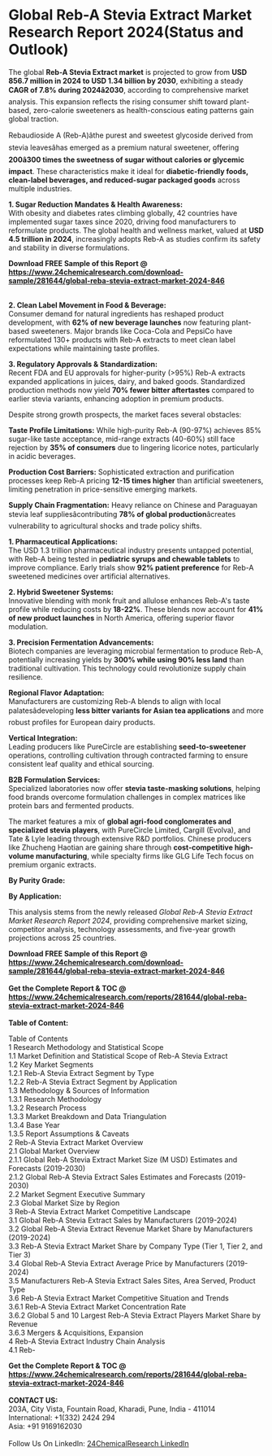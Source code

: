 <h1>Global Reb-A Stevia Extract Market Research Report 2024(Status and Outlook)</h1><p>The global <strong>Reb-A Stevia Extract market</strong> is projected to grow from <strong>USD 856.7 million in 2024 to USD 1.34 billion by 2030</strong>, exhibiting a steady <strong>CAGR of 7.8% during 2024â2030</strong>, according to comprehensive market analysis. This expansion reflects the rising consumer shift toward plant-based, zero-calorie sweeteners as health-conscious eating patterns gain global traction.</p><p>Rebaudioside A (Reb-A)âthe purest and sweetest glycoside derived from stevia leavesâhas emerged as a premium natural sweetener, offering <strong>200â300 times the sweetness of sugar without calories or glycemic impact</strong>. These characteristics make it ideal for <strong>diabetic-friendly foods, clean-label beverages, and reduced-sugar packaged goods</strong> across multiple industries.</p><p><strong>1. Sugar Reduction Mandates &amp; Health Awareness:</strong><br>
With obesity and diabetes rates climbing globally, 42 countries have implemented sugar taxes since 2020, driving food manufacturers to reformulate products. The global health and wellness market, valued at <strong>USD 4.5 trillion in 2024</strong>, increasingly adopts Reb-A as studies confirm its safety and stability in diverse formulations.</p><div><b>Download FREE Sample of this Report @ 
            <a href="https://www.24chemicalresearch.com/download-sample/281644/global-reba-stevia-extract-market-2024-846">
            https://www.24chemicalresearch.com/download-sample/281644/global-reba-stevia-extract-market-2024-846</a></b></div><br><p><strong>2. Clean Label Movement in Food &amp; Beverage:</strong><br>
Consumer demand for natural ingredients has reshaped product development, with <strong>62% of new beverage launches</strong> now featuring plant-based sweeteners. Major brands like Coca-Cola and PepsiCo have reformulated 130+ products with Reb-A extracts to meet clean label expectations while maintaining taste profiles.</p><p><strong>3. Regulatory Approvals &amp; Standardization:</strong><br>
Recent FDA and EU approvals for higher-purity (&gt;95%) Reb-A extracts expanded applications in juices, dairy, and baked goods. Standardized production methods now yield <strong>70% fewer bitter aftertastes</strong> compared to earlier stevia variants, enhancing adoption in premium products.</p><p>Despite strong growth prospects, the market faces several obstacles:</p><p><strong>Taste Profile Limitations:</strong> While high-purity Reb-A (90-97%) achieves 85% sugar-like taste acceptance, mid-range extracts (40-60%) still face rejection by <strong>35% of consumers</strong> due to lingering licorice notes, particularly in acidic beverages.</p><p><strong>Production Cost Barriers:</strong> Sophisticated extraction and purification processes keep Reb-A pricing <strong>12-15 times higher</strong> than artificial sweeteners, limiting penetration in price-sensitive emerging markets.</p><p><strong>Supply Chain Fragmentation:</strong> Heavy reliance on Chinese and Paraguayan stevia leaf suppliesâcontributing <strong>78% of global production</strong>âcreates vulnerability to agricultural shocks and trade policy shifts.</p><p><strong>1. Pharmaceutical Applications:</strong><br>
The USD 1.3 trillion pharmaceutical industry presents untapped potential, with Reb-A being tested in <strong>pediatric syrups and chewable tablets</strong> to improve compliance. Early trials show <strong>92% patient preference</strong> for Reb-A sweetened medicines over artificial alternatives.</p><p><strong>2. Hybrid Sweetener Systems:</strong><br>
Innovative blending with monk fruit and allulose enhances Reb-A's taste profile while reducing costs by <strong>18-22%</strong>. These blends now account for <strong>41% of new product launches</strong> in North America, offering superior flavor modulation.</p><p><strong>3. Precision Fermentation Advancements:</strong><br>
Biotech companies are leveraging microbial fermentation to produce Reb-A, potentially increasing yields by <strong>300% while using 90% less land</strong> than traditional cultivation. This technology could revolutionize supply chain resilience.</p><p><strong>Regional Flavor Adaptation:</strong><br>
	Manufacturers are customizing Reb-A blends to align with local palatesâdeveloping <strong>less bitter variants for Asian tea applications</strong> and more robust profiles for European dairy products.</p><p><strong>Vertical Integration:</strong><br>
	Leading producers like PureCircle are establishing <strong>seed-to-sweetener</strong> operations, controlling cultivation through contracted farming to ensure consistent leaf quality and ethical sourcing.</p><p><strong>B2B Formulation Services:</strong><br>
	Specialized laboratories now offer <strong>stevia taste-masking solutions</strong>, helping food brands overcome formulation challenges in complex matrices like protein bars and fermented products.</p><p>The market features a mix of <strong>global agri-food conglomerates and specialized stevia players</strong>, with PureCircle Limited, Cargill (Evolva), and Tate &amp; Lyle leading through extensive R&amp;D portfolios. Chinese producers like Zhucheng Haotian are gaining share through <strong>cost-competitive high-volume manufacturing</strong>, while specialty firms like GLG Life Tech focus on premium organic extracts.</p><p><strong>By Purity Grade:</strong></p><p><strong>By Application:</strong></p><p>This analysis stems from the newly released <em>Global Reb-A Stevia Extract Market Research Report 2024</em>, providing comprehensive market sizing, competitor analysis, technology assessments, and five-year growth projections across 25 countries.</p><div><b>Download FREE Sample of this Report @ 
            <a href="https://www.24chemicalresearch.com/download-sample/281644/global-reba-stevia-extract-market-2024-846">
            https://www.24chemicalresearch.com/download-sample/281644/global-reba-stevia-extract-market-2024-846</a></b></div><br><div><b>Get the Complete Report & TOC @ 
            <a href="https://www.24chemicalresearch.com/reports/281644/global-reba-stevia-extract-market-2024-846">
            https://www.24chemicalresearch.com/reports/281644/global-reba-stevia-extract-market-2024-846</a></b></div><br>
            <b>Table of Content:</b><p>Table of Contents<br />
 1 Research Methodology and Statistical Scope<br />
 1.1 Market Definition and Statistical Scope of Reb-A Stevia Extract<br />
 1.2 Key Market Segments<br />
 1.2.1 Reb-A Stevia Extract Segment by Type<br />
 1.2.2 Reb-A Stevia Extract Segment by Application<br />
 1.3 Methodology & Sources of Information<br />
 1.3.1 Research Methodology<br />
 1.3.2 Research Process<br />
 1.3.3 Market Breakdown and Data Triangulation<br />
 1.3.4 Base Year<br />
 1.3.5 Report Assumptions & Caveats<br />
 2 Reb-A Stevia Extract Market Overview<br />
 2.1 Global Market Overview<br />
 2.1.1 Global Reb-A Stevia Extract Market Size (M USD) Estimates and Forecasts (2019-2030)<br />
 2.1.2 Global Reb-A Stevia Extract Sales Estimates and Forecasts (2019-2030)<br />
 2.2 Market Segment Executive Summary<br />
 2.3 Global Market Size by Region<br />
 3 Reb-A Stevia Extract Market Competitive Landscape<br />
 3.1 Global Reb-A Stevia Extract Sales by Manufacturers (2019-2024)<br />
 3.2 Global Reb-A Stevia Extract Revenue Market Share by Manufacturers (2019-2024)<br />
 3.3 Reb-A Stevia Extract Market Share by Company Type (Tier 1, Tier 2, and Tier 3)<br />
 3.4 Global Reb-A Stevia Extract Average Price by Manufacturers (2019-2024)<br />
 3.5 Manufacturers Reb-A Stevia Extract Sales Sites, Area Served, Product Type<br />
 3.6 Reb-A Stevia Extract Market Competitive Situation and Trends<br />
 3.6.1 Reb-A Stevia Extract Market Concentration Rate<br />
 3.6.2 Global 5 and 10 Largest Reb-A Stevia Extract Players Market Share by Revenue<br />
 3.6.3 Mergers & Acquisitions, Expansion<br />
 4 Reb-A Stevia Extract Industry Chain Analysis<br />
 4.1 Reb-</p><div><b>Get the Complete Report & TOC @ 
            <a href="https://www.24chemicalresearch.com/reports/281644/global-reba-stevia-extract-market-2024-846">
            https://www.24chemicalresearch.com/reports/281644/global-reba-stevia-extract-market-2024-846</a></b></div><br><b>CONTACT US:</b><br>
            203A, City Vista, Fountain Road, Kharadi, Pune, India - 411014<br>
            International: +1(332) 2424 294<br>
            Asia: +91 9169162030 <br><br>
            Follow Us On LinkedIn: <a href="https://www.linkedin.com/company/24chemicalresearch/">24ChemicalResearch LinkedIn</a>